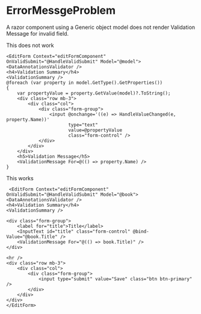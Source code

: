 # ErrorMessgeProblem
A razor component using a Generic object model does not render Validation Message for invalid field.

This does not work

    <EditForm Context="editFormComponent" OnValidSubmit="@HandleValidSubmit" Model="@model">
    <DataAnnotationsValidator />
    <h4>Validation Summary</h4>
    <ValidationSummary />
    @foreach (var property in model.GetType().GetProperties())
    {
        var propertyValue = property.GetValue(model)?.ToString();
        <div class="row mb-3">
            <div class="col">
                <div class="form-group">
                    <input @onchange='((e) => HandleValueChanged(e, property.Name))'
                           type="text"
                           value=@propertyValue
                           class="form-control" />
                </div>
            </div>
        </div>
        <h5>Validation Message</h5>
        <ValidationMessage For=@(() => property.Name) />
    }


This works

     <EditForm Context="editFormComponent" OnValidSubmit="@HandleValidSubmit" Model="@book">
    <DataAnnotationsValidator />
    <h4>Validation Summary</h4>
    <ValidationSummary />

    <div class="form-group">
        <label for="title">Title</label>
        <InputText id="title" class="form-control" @bind-Value="@book.Title" />
        <ValidationMessage For="@(() => book.Title)" />
    </div>

    <hr />
    <div class="row mb-3">
        <div class="col">
            <div class="form-group">
                <input type="submit" value="Save" class="btn btn-primary" />
            </div>
        </div>
    </div>
    </EditForm>
